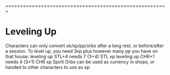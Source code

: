 
=======================================================

# Leveling Up

Characters can only convert sk/xp/pp/orbs after a long rest, or before/after a session.
To level up, you need 3xp plus however many pp you have on that house:
    leveling up STL+4 needs 7 (3+4) STL xp
    leveling up CHR+1 needs 4 (3+1) CHR xp
Spirit Orbs can be used as currency in shops, or handed to other characters to use as xp.

 